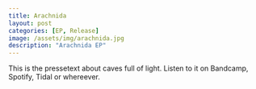 ```yaml
---
title: Arachnida
layout: post
categories: [EP, Release]
image: /assets/img/arachnida.jpg
description: "Arachnida EP"
---
```


This is the pressetext about caves full of light.
Listen to it on Bandcamp, Spotify, Tidal or whereever.
